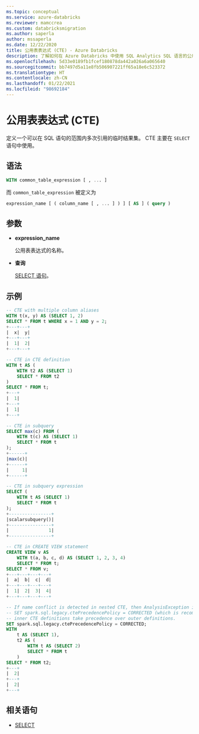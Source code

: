 ```yaml
---
ms.topic: conceptual
ms.service: azure-databricks
ms.reviewer: mamccrea
ms.custom: databricksmigration
ms.author: saperla
author: mssaperla
ms.date: 12/22/2020
title: 公用表表达式 (CTE) - Azure Databricks
description: 了解如何在 Azure Databricks 中使用 SQL Analytics SQL 语言的公用表表达式。
ms.openlocfilehash: 5d33e0189fb1fcef180878da442a026a6a065640
ms.sourcegitcommit: bb7497d5a11e8fb506907221ff65a18e6c523372
ms.translationtype: HT
ms.contentlocale: zh-CN
ms.lasthandoff: 01/22/2021
ms.locfileid: "98692184"
---
```

# <a name="common-table-expression-cte"></a>公用表表达式 (CTE)

定义一个可以在 SQL 语句的范围内多次引用的临时结果集。 CTE 主要在 ``SELECT`` 语句中使用。

## <a name="syntax"></a>语法

```sql
WITH common_table_expression [ , ... ]
```

而 ``common_table_expression`` 被定义为

```sql
expression_name [ ( column_name [ , ... ] ) ] [ AS ] ( query )
```

## <a name="parameters"></a>参数

* **expression_name**

  公用表表达式的名称。

* **查询**

  [SELECT 语句](sql-ref-syntax-qry-select.md)。

## <a name="examples"></a>示例

```sql
-- CTE with multiple column aliases
WITH t(x, y) AS (SELECT 1, 2)
SELECT * FROM t WHERE x = 1 AND y = 2;
+---+---+
|  x|  y|
+---+---+
|  1|  2|
+---+---+

-- CTE in CTE definition
WITH t AS (
    WITH t2 AS (SELECT 1)
    SELECT * FROM t2
)
SELECT * FROM t;
+---+
|  1|
+---+
|  1|
+---+

-- CTE in subquery
SELECT max(c) FROM (
    WITH t(c) AS (SELECT 1)
    SELECT * FROM t
);
+------+
|max(c)|
+------+
|     1|
+------+

-- CTE in subquery expression
SELECT (
    WITH t AS (SELECT 1)
    SELECT * FROM t
);
+----------------+
|scalarsubquery()|
+----------------+
|               1|
+----------------+

-- CTE in CREATE VIEW statement
CREATE VIEW v AS
    WITH t(a, b, c, d) AS (SELECT 1, 2, 3, 4)
    SELECT * FROM t;
SELECT * FROM v;
+---+---+---+---+
|  a|  b|  c|  d|
+---+---+---+---+
|  1|  2|  3|  4|
+---+---+---+---+

-- If name conflict is detected in nested CTE, then AnalysisException is thrown by default.
-- SET spark.sql.legacy.ctePrecedencePolicy = CORRECTED (which is recommended),
-- inner CTE definitions take precedence over outer definitions.
SET spark.sql.legacy.ctePrecedencePolicy = CORRECTED;
WITH
    t AS (SELECT 1),
    t2 AS (
        WITH t AS (SELECT 2)
        SELECT * FROM t
    )
SELECT * FROM t2;
+---+
|  2|
+---+
|  2|
+---+
```

## <a name="related-statements"></a>相关语句

* [SELECT](sql-ref-syntax-qry-select.md)